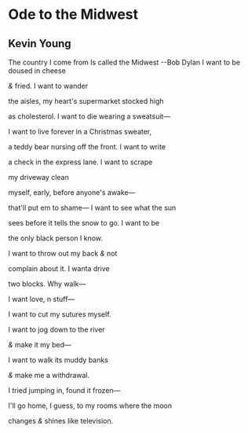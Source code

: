 # Ode to the Midwest
## Kevin Young
The country I come from
Is called the Midwest
--Bob Dylan
I want to be doused
in cheese

 _&_ fried. I want
to wander

the aisles, my heart's
supermarket stocked high

as cholesterol. I want to die
wearing a sweatsuit—

I want to live
forever in a Christmas sweater,

a teddy bear nursing
off the front. I want to write

a check in the express lane.
I want to scrape

my driveway clean

myself, early, before
anyone's awake—

that'll put em to shame—
I want to see what the sun

sees before it tells
the snow to go. I want to be

the only black person I know.

I want to throw
out my back _&_ not

complain about it.
I wanta drive

two blocks. Why walk—

I want love, n stuff—

I want to cut
my sutures myself.

I want to jog
down to the river

 _&_ make it my bed—

I want to walk
its muddy banks

 _&_ make me a withdrawal.

I tried jumping in,
found it frozen—

I'll go home, I guess,
to my rooms where the moon

changes _&_ shines
like television.